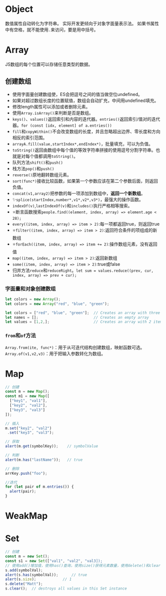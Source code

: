 # Object
数值属性自动转化为字符串。
实际开发更倾向于对象字面量表示法。
如果书属性中有空格，就不能使用`.`来访问，要是用中括号。
# Array
JS数组的每个位置可以存储任意类型的数据。
## 创建数组
- 使用字面量创建数组使，ES会把逗号之间的值当做空位undefined。
- 如果对超过数组长度的位置赋值，数组会自动扩充，中间用undefined填充。
- 修改length属性可以添加或者删除元素。
- 使用`Array.isArray()`来判断是否是数组。
- `keys()`、`values()`返回索引和内容的迭代器。`entries()`返回索引/值对的迭代器。`for (const [idx, element] of a.entries())`
- `fill`和`copyWithin()`不会改变数组的长度，并且忽略超出边界、零长度和方向相反的索引范围。
- `arrayA.fill(value,startIndex*,endIndex*)`，批量填充，可以为负值。
- `toString()`返回由数组中每个值的等效字符串拼接的使用逗号分割字符串。也就是对每个值都调用`toString()`。
- 队列方法`shift()`和`push()`
- 栈方法`pop()`和`push()`
- `reverse()`原地翻转数组元素。
- `sort(func*)`接收比较函数，如果第一个参数应该在第二个参数后面，则返回负值。
- `concat(v1,array2)`把参数的每一项添加到数组中，**返回一个新数组**。
- ✨`splice(startIndex,number*,v1*,v2*,v3*)`，最强大的操作函数。
- `indexOf(v)`,`lastIndexOf(v)`和`includes()`执行严格相等搜索。
- ⭐断言函数搜索`people.find((element, index, array) => element.age < 28);`
- `every((item, index, array) => item > 2)`:每一项都返回true，则返回true
- ⭐`filter((item, index, array) => item > 2)`:返回符合条件的项组成的新数组
- ⭐`forEach((item, index, array) => item += 2)`:操作数组元素，没有返回值
- `map((item, index, array) => item > 2)`:返回新数组
- `some((item, index, array) => item > 2)`:true或false
- 归并方法`reduce`和`reduceRight`。`let sum = values.reduce((prev, cur, index, array) => prev + cur);`
### 字面量和对象创建数组
```js
let colors = new Array();
let colors = new Array("red", "blue", "green");

let colors = ["red", "blue", "green"];  // Creates an array with three strings
let names = [];                         // Creates an empty array
let values = [1,2,];                    // Creates an array with 2 items
```
### `from`和`of`方法
`Array.from(ite, func*)`：用于从可迭代结构创建数组，映射函数可选。
`Array.of(v1,v2,v3)`：用于把输入参数转化为数组。
# Map
```js
// 创建
const m = new Map();
const m1 = new Map([
  ["key1", "val1"],
  ["key2", "val2"],
  ["key3", "val3"]
]);

// 插入
m.set("key2", "val2")
 .set("key3", "val3");

// 获取
alert(m.get(symbolKey));    // symbolValue

// 判断
alert(m.has("lastName"));   // true 

// 删除
arrKey.push("foo");

//迭代
for (let pair of m.entries()) {
  alert(pair);
}
```
# WeakMap
# Set
```js
// 创建
const m = new Set();
const s1 = new Set(["val1", "val2", "val3]);
// 使用add()增加值，使用has()查询，使用size()获得元素数量，使用delete()和clear()删除元素。
s.add(symbolVal);
alert(s.has(symbolVal));      // true
alert(s.size);            // 1
s.delete("Matt");
s.clear();  // destroys all values in this Set instance 
```
